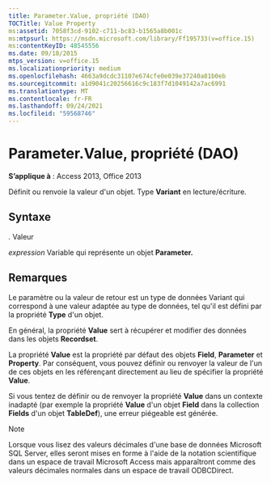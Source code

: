 ```yaml
---
title: Parameter.Value, propriété (DAO)
TOCTitle: Value Property
ms:assetid: 7058f3cd-9102-c711-bc83-b1565a8b001c
ms:mtpsurl: https://msdn.microsoft.com/library/Ff195733(v=office.15)
ms:contentKeyID: 48545556
ms.date: 09/18/2015
mtps_version: v=office.15
ms.localizationpriority: medium
ms.openlocfilehash: 4663a9dcdc31107e674cfe0e039e37240a81b0eb
ms.sourcegitcommit: a1d9041c20256616c9c183f7d1049142a7ac6991
ms.translationtype: MT
ms.contentlocale: fr-FR
ms.lasthandoff: 09/24/2021
ms.locfileid: "59568746"
---
```

# <a name="parametervalue-property-dao"></a>Parameter.Value, propriété (DAO)

**S’applique à** : Access 2013, Office 2013

Définit ou renvoie la valeur d'un objet. Type **Variant** en lecture/écriture.

## <a name="syntax"></a>Syntaxe

*.* Valeur

*expression* Variable qui représente un objet **Parameter.**

## <a name="remarks"></a>Remarques

Le paramètre ou la valeur de retour est un type de données Variant qui correspond à une valeur adaptée au type de données, tel qu'il est défini par la propriété **Type** d'un objet.

En général, la propriété **Value** sert à récupérer et modifier des données dans les objets **Recordset**.

La propriété **Value** est la propriété par défaut des objets **Field**, **Parameter** et **Property**. Par conséquent, vous pouvez définir ou renvoyer la valeur de l'un de ces objets en les référençant directement au lieu de spécifier la propriété **Value**.

Si vous tentez de définir ou de renvoyer la propriété **Value** dans un contexte inadapté (par exemple la propriété **Value** d'un objet **Field** dans la collection **Fields** d'un objet **TableDef**), une erreur piégeable est générée.

> [!NOTE]
> Lorsque vous lisez des valeurs décimales d'une base de données Microsoft SQL Server, elles seront mises en forme à l'aide de la notation scientifique dans un espace de travail Microsoft Access mais apparaîtront comme des valeurs décimales normales dans un espace de travail ODBCDirect.


